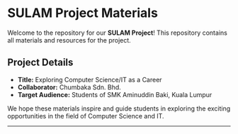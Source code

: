 # SULAM Project Materials

Welcome to the repository for our **SULAM Project**! This repository contains all materials and resources for the project.

## Project Details

- **Title:** Exploring Computer Science/IT as a Career  
- **Collaborator:** Chumbaka Sdn. Bhd.  
- **Target Audience:** Students of SMK Aminuddin Baki, Kuala Lumpur  

We hope these materials inspire and guide students in exploring the exciting opportunities in the field of Computer Science and IT.

---
